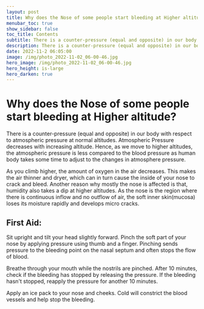 ```yaml
---
layout: post
title: Why does the Nose of some people start bleeding at Higher altitude?
menubar_toc: true
show_sidebar: false
toc_title: Contents
subtitle: There is a counter-pressure (equal and opposite) in our body with respect to atmospheric pressure at normal altitudes.
description: There is a counter-pressure (equal and opposite) in our body with respect to atmospheric pressure at normal altitudes.
date: 2022-11-2 06:05:00
image: /img/photo_2022-11-02_06-00-46.jpg
hero_image: /img/photo_2022-11-02_06-00-46.jpg
hero_height: is-large
hero_darken: true
---
```


# Why does the Nose of some people start bleeding at Higher altitude?

There is a counter-pressure (equal and opposite) in our body with respect to atmospheric pressure at normal altitudes. Atmospheric Pressure decreases with increasing altitude. Hence, as we move to higher altitudes, the atmospheric pressure is less compared to the blood pressure as human body takes some time to adjust to the changes in atmosphere pressure. 

As you climb higher, the amount of oxygen in the air decreases. This makes the air thinner and dryer, which can in turn cause the inside of your nose to crack and bleed.
Another reason why mostly the nose is affected is that, humidity also takes a dip at higher altitudes. As the nose is the region where there is continuous inflow and no outflow of air, the soft inner skin(mucosa) loses its moisture rapidly and develops micro cracks.

## First Aid:

Sit upright and tilt your head slightly forward. Pinch the soft part of your nose by applying pressure using thumb and a finger. Pinching sends pressure to the bleeding point on the nasal septum and often stops the flow of blood.

Breathe through your mouth while the nostrils are pinched.
After 10 minutes, check if the bleeding has stopped by releasing the pressure. If the bleeding hasn't stopped, reapply the pressure for another 10 minutes.

Apply an ice pack to your nose and cheeks. Cold will constrict the blood vessels and help stop the bleeding.